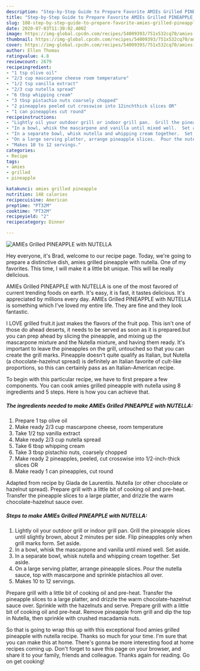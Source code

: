 ```yaml
---
description: "Step-by-Step Guide to Prepare Favorite AMIEs Grilled PINEAPPLE with NUTELLA"
title: "Step-by-Step Guide to Prepare Favorite AMIEs Grilled PINEAPPLE with NUTELLA"
slug: 108-step-by-step-guide-to-prepare-favorite-amies-grilled-pineapple-with-nutella
date: 2020-07-03T11:30:02.400Z
image: https://img-global.cpcdn.com/recipes/54009393/751x532cq70/amies-grilled-pineapple-with-nutella-recipe-main-photo.jpg
thumbnail: https://img-global.cpcdn.com/recipes/54009393/751x532cq70/amies-grilled-pineapple-with-nutella-recipe-main-photo.jpg
cover: https://img-global.cpcdn.com/recipes/54009393/751x532cq70/amies-grilled-pineapple-with-nutella-recipe-main-photo.jpg
author: Ellen Thomas
ratingvalue: 4.8
reviewcount: 2679
recipeingredient:
- "1 tsp olive oil"
- "2/3 cup mascarpone cheese room temperature"
- "1/2 tsp vanilla extract"
- "2/3 cup nutella spread"
- "6 tbsp whipping cream"
- "3 tbsp pistachio nuts coarsely chopped"
- "2 pineapples peeled cut crosswise into 12inchthick slices OR"
- "1 can pineapples cut round"
recipeinstructions:
- "Lightly oil your outdoor grill or indoor grill pan.  Grill the pineapple slices until slightly brown, about 2 minutes per side.  Flip pineapples only when grill marks form.  Set aside."
- "In a bowl, whisk the mascarpone and vanilla until mixed well.  Set aside."
- "In a separate bowl, whisk nutella and whipping cream together.  Set aside."
- "On a large serving platter, arrange pineapple slices.  Pour the nutella sauce, top with mascarpone and sprinkle pistachios all over."
- "Makes 10 to 12 servings."
categories:
- Recipe
tags:
- amies
- grilled
- pineapple

katakunci: amies grilled pineapple 
nutrition: 148 calories
recipecuisine: American
preptime: "PT32M"
cooktime: "PT32M"
recipeyield: "2"
recipecategory: Dinner

---
```



![AMIEs Grilled PINEAPPLE with NUTELLA](https://img-global.cpcdn.com/recipes/54009393/751x532cq70/amies-grilled-pineapple-with-nutella-recipe-main-photo.jpg)

Hey everyone, it's Brad, welcome to our recipe page. Today, we're going to prepare a distinctive dish, amies grilled pineapple with nutella. One of my favorites. This time, I will make it a little bit unique. This will be really delicious.

AMIEs Grilled PINEAPPLE with NUTELLA is one of the most favored of current trending foods on earth. It's easy, it is fast, it tastes delicious. It's appreciated by millions every day. AMIEs Grilled PINEAPPLE with NUTELLA is something which I've loved my entire life. They are fine and they look fantastic.

I LOVE grilled fruit.it just makes the flavors of the fruit pop. This isn&#39;t one of those do ahead deserts, it needs to be served as soon as it is prepared.but you can prep ahead by slicing the pineapple, and mixing up the mascarpone mixture and the Nutella mixture, and having them ready. It&#39;s important to leave the pineapples on the grill, untouched so that you can create the grill marks. Pineapple doesn&#39;t quite qualify as Italian, but Nutella (a chocolate-hazelnut spread) is definitely an Italian favorite of cult-like proportions, so this can certainly pass as an Italian-American recipe.


To begin with this particular recipe, we have to first prepare a few components. You can cook amies grilled pineapple with nutella using 8 ingredients and 5 steps. Here is how you can achieve that.

<!--inarticleads1-->

##### The ingredients needed to make AMIEs Grilled PINEAPPLE with NUTELLA:

1. Prepare 1 tsp olive oil
1. Make ready 2/3 cup mascarpone cheese, room temperature
1. Take 1/2 tsp vanilla extract
1. Make ready 2/3 cup nutella spread
1. Take 6 tbsp whipping cream
1. Take 3 tbsp pistachio nuts, coarsely chopped
1. Make ready 2 pineapples, peeled, cut crosswise into 1/2-inch-thick slices OR
1. Make ready 1 can pineapples, cut round


Adapted from recipe by Giada de Laurentiis. Nutella (or other chocolate or hazelnut spread). Prepare grill with a little bit of cooking oil and pre-heat. Transfer the pineapple slices to a large platter, and drizzle the warm chocolate-hazelnut sauce over. 

<!--inarticleads2-->

##### Steps to make AMIEs Grilled PINEAPPLE with NUTELLA:

1. Lightly oil your outdoor grill or indoor grill pan.  Grill the pineapple slices until slightly brown, about 2 minutes per side.  Flip pineapples only when grill marks form.  Set aside.
1. In a bowl, whisk the mascarpone and vanilla until mixed well.  Set aside.
1. In a separate bowl, whisk nutella and whipping cream together.  Set aside.
1. On a large serving platter, arrange pineapple slices.  Pour the nutella sauce, top with mascarpone and sprinkle pistachios all over.
1. Makes 10 to 12 servings.


Prepare grill with a little bit of cooking oil and pre-heat. Transfer the pineapple slices to a large platter, and drizzle the warm chocolate-hazelnut sauce over. Sprinkle with the hazelnuts and serve. Prepare grill with a little bit of cooking oil and pre-heat. Remove pineapple from grill and dip the top in Nutella, then sprinkle with crushed macadamia nuts. 

So that is going to wrap this up with this exceptional food amies grilled pineapple with nutella recipe. Thanks so much for your time. I'm sure that you can make this at home. There's gonna be more interesting food at home recipes coming up. Don't forget to save this page on your browser, and share it to your family, friends and colleague. Thanks again for reading. Go on get cooking!
